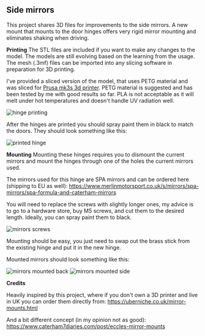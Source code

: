 ## Side mirrors
This project shares 3D files for improvements to the side mirrors. A new mount that mounts to the door hinges offers very rigid mirror mounting and eliminates shaking when driving. 

**Printing**
The STL files are included if you want to make any changes to the model. The models are still evolving based on the learning from the usage. 
The mesh (.3mf) files can be imported into any slicing software in preparation for 3D printing.

I've provided a sliced version of the model, that uses PETG material and was sliced for [Prusa mk3s 3d printer](https://www.prusa3d.com/product/original-prusa-i3-mk3s-3d-printer-3/).
PETG material is suggested and has been tested by me with good results so far. PLA is not acceptable as it will melt under hot temperatures and doesn't handle UV radiation well.

![hinge printing](https://github.com/user-attachments/assets/272a9866-d2ca-4fc1-ad8a-72337cab535c)

After the hinges are printed you should spray paint them in black to match the doors. They should look something like this:

![printed hinge](https://github.com/user-attachments/assets/a8597bc0-7707-4310-b7fb-e9bd257ba70d)


**Mounting**
Mounting these hinges requires you to dismount the current mirrors and mount the hinges through one of the holes the current mirrors used. 

The mirrors used for this hinge are SPA mirrors and can be ordered here (shipping to EU as well): https://www.merlinmotorsport.co.uk/s/mirrors/spa-mirrors/spa-formula-and-caterham-mirrors

You will need to replace the screws with slightly longer ones, my advice is to go to a hardware store, buy M5 screws, and cut them to the desired length. Ideally, you can spray paint them to black.

![mirrors screws](https://github.com/user-attachments/assets/add816e6-8b70-4514-ade3-81d3bc554219)

Mounting should be easy, you just need to swap out the brass stick from the existing hinge and put it in the new hinge.

Mounted mirrors should look something like this:

![mirrors mounted back](https://github.com/user-attachments/assets/9bee3fa9-02d5-4060-bca8-583676c70a3a)
![mirrors mounted side](https://github.com/user-attachments/assets/2a8d318b-bac2-47b8-ba51-ce8d3a550a8f)


**Credits**

Heavily inspired by this project, where if you don't own a 3D printer and live in UK you can order them directly from:
https://uberniche.co.uk/mirror-mounts.html

And a bit different concept (in my opinion not as good):
https://www.caterham7diaries.com/post/eccles-mirror-mounts
